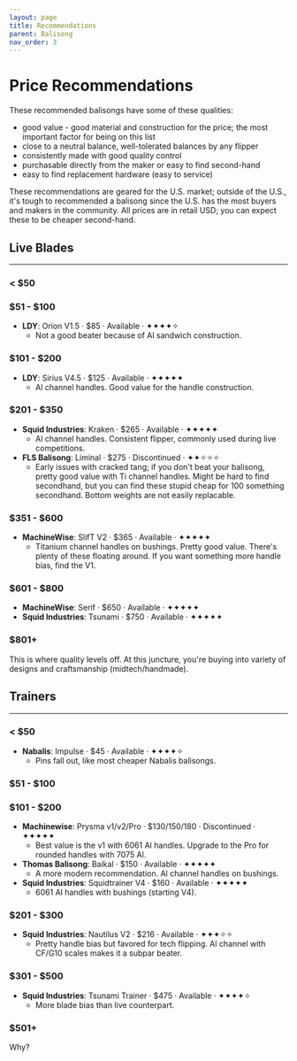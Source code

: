 ```yaml
---
layout: page
title: Recommendations
parent: Balisong
nav_order: 3
---
```


# Price Recommendations
These recommended balisongs have some of these qualities: 

- good value - good material and construction for the price; the most important factor for being on this list
- close to a neutral balance, well-tolerated balances by any flipper
- consistently made with good quality control
- purchasable directly from the maker or easy to find second-hand
- easy to find replacement hardware (easy to service)

These recommendations are geared for the U.S. market; outside of the U.S., it's tough to recommended a balisong since the U.S. has the most buyers and makers in the community. All prices are in retail USD; you can expect these to be cheaper second-hand.

## Live Blades
---
### < $50

### $51 - $100
- **LDY**: Orion V1.5 · $85 · Available · ✦✦✦✦✧
    - Not a good beater because of Al sandwich construction.

### $101 - $200
- **LDY**: Sirius V4.5 · $125 · Available · ✦✦✦✦✦
    - Al channel handles. Good value for the handle construction.

### $201 - $350
- **Squid Industries**: Kraken · $265 · Available · ✦✦✦✦✦
    - Al channel handles. Consistent flipper, commonly used during live competitions.
- **FLS Balisong**: Liminal · $275 · Discontinued · ✦✦✧✧✧
    - Early issues with cracked tang; if you don't beat your balisong, pretty good value with Ti channel handles. Might be hard to find secondhand, but you can find these stupid cheap for 100 something secondhand. Bottom weights are not easily replacable. 

### $351 - $600
- **MachineWise**: SlifT V2 · $365 · Available · ✦✦✦✦✦
    - Titanium channel handles on bushings. Pretty good value. There's plenty of these floating around. If you want something more handle bias, find the V1.

### $601 - $800
- **MachineWise**: Serif · $650 · Available · ✦✦✦✦✦
- **Squid Industries**: Tsunami · $750 · Available · ✦✦✦✦✦

### $801+
This is where quality levels off. At this juncture, you're buying into variety of designs and craftsmanship (midtech/handmade).

## Trainers
---
### < $50
- **Nabalis**: Impulse · $45 · Available · ✦✦✦✦✧
    - Pins fall out, like most cheaper Nabalis balisongs.

### $51 - $100

### $101 - $200
- **Machinewise**: Prysma v1/v2/Pro · $130/150/180 · Discontinued · ✦✦✦✦✦
    - Best value is the v1 with 6061 Al handles. Upgrade to the Pro for rounded handles with 7075 Al.
- **Thomas Balisong**: Baikal · $150 · Available · ✦✦✦✦✦
    - A more modern recommendation. Al channel handles on bushings.
- **Squid Industries**: Squidtrainer V4 · $160 · Available · ✦✦✦✦✦
    - 6061 Al handles with bushings (starting V4).

### $201 - $300
- **Squid Industries**: Nautilus V2 · $216 · Available · ✦✦✦✧✧
    - Pretty handle bias but favored for tech flipping. Al channel with CF/G10 scales makes it a subpar beater.  

### $301 - $500
- **Squid Industries**: Tsunami Trainer · $475 · Available · ✦✦✦✦✧
    - More blade bias than live counterpart.

### $501+
Why?

